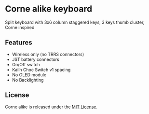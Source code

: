 # Corne alike keyboard
Split keyboard with 3x6 column staggered keys, 3 keys thumb cluster, Corne inspired

## Features

- Wireless only (no TRRS connectors)
- JST battery connectors
- On/Off switch
- Kailh Choc Switch v1 spacing
- No OLED module
- No Backlighting

## License

Corne alike is released under the [MIT License](/LICENSE).
